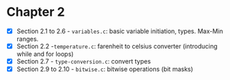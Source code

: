 # Chapter 2

- [X] Section 2.1 to 2.6 - `variables.c`: basic variable initiation, types. Max-Min ranges.
- [X] Section 2.2 -`temperature.c`: farenheit to celsius converter (introducing while and for loops)
- [X] Section 2.7 - `type-conversion.c`: convert types
- [X] Section 2.9 to 2.10 - `bitwise.c`: bitwise operations (bit masks) 
